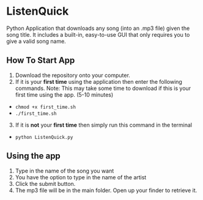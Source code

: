# ListenQuick
Python Application that downloads any song (into an .mp3 file) given the song title. It includes a built-in, easy-to-use GUI that only requires you to give a valid song name.
## How To Start App
1. Download the repository onto your computer.
2. If it is your __first time__ using the application then enter the following commands. Note: This may take some time to download if this is your first time using the app. (5-10 minutes)
  - `chmod +x first_time.sh`
  - `./first_time.sh`
3. If it is __not__ your __first time__ then simply run this command in the terminal
  - `python ListenQuick.py`
  
## Using the app
1. Type in the name of the song you want
2. You have the option to type in the name of the artist
3. Click the submit button.
4. The mp3 file will be in the main folder. Open up your finder to retrieve it.
